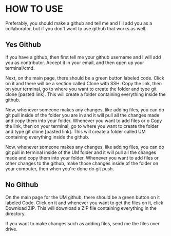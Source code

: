 # HOW TO USE

Preferably, you should make a github and tell me and I'll add you as a collaborator, but if you don't want to use github that works as well.

## Yes Github

If you have a github, then first tell me your github username and I will add you as contributor. Accept it in your email, and then open up your terminal/cmd.

Next, on the main page, there should be a green button labeled code. Click on it and there will be a section called Clone with SSH. Copy the link, then on your terminal, go to where you want to create the folder and type git clone [pasted link]. This will create a folder containing everything inside the github.

Now, whenever someone makes any changes, like adding files, you can do git pull inside of the folder you are in and it will pull all the changes made and copy them into your folder. Whenever you want to add files or o Copy the link, then on your terminal, go to where you want to create the folder and type git clone [pasted link]. This will create a folder called UM containing everything inside the github.

Now, whenever someone makes any changes, like adding files, you can do git pull in terminal inside of the UM folder and it will pull all the changes made and copy them into your folder. Whenever you want to add files or other changes to the github, make those changes inside of the folder on your computer, then when you're done do git push.

## No Github

On the main page for the UM github, there should be a green button on it labeled Code. Click on it and whenever you want to get the files on it, click Download ZIP. This will download a ZIP file containing everything in the directory. 

If you want to make changes such as adding files, send me the files over drive.
